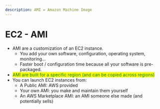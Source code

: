 ```yaml
---
description: AMI = Amazon Machine Image
---
```


# EC2 - AMI

* AMI are a customization of an EC2 instance.
  * You add your own software, configuration, operating system, monitoring…
  * Faster boot / configuration time because all your software is pre-packaged.
* <mark style="color:green;">AMI are built for a specific region (and can be copied across regions)</mark>
* You can launch EC2 instances from:
  * A Public AMI: AWS provided
  * Your own AMI: you make and maintain them yourself
  * An AWS Marketplace AMI: an AMI someone else made (and potentially sells)

